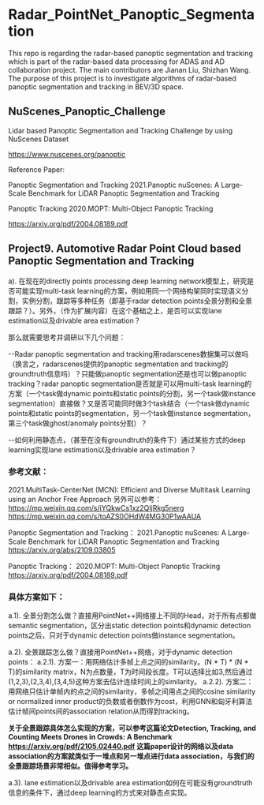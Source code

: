 # Radar_PointNet_Panoptic_Segmentation
This repo is regarding the radar-based panoptic segmentation and tracking which is part of the radar-based data processing for ADAS and AD collaboration project. The main contributors are Jianan Liu, Shizhan Wang. The purpose of this project is to investigate algorithms of radar-based panoptic segmentation and tracking in BEV/3D space.


## NuScenes_Panoptic_Challenge
Lidar based Panoptic Segmentation and Tracking Challenge by using NuScenes Dataset

https://www.nuscenes.org/panoptic


Reference Paper: 

Panoptic Segmentation and Tracking
2021.Panoptic nuScenes: A Large-Scale Benchmark for LiDAR Panoptic Segmentation and Tracking


Panoptic Tracking
2020.MOPT: Multi-Object Panoptic Tracking

https://arxiv.org/pdf/2004.08189.pdf





## Project9. Automotive Radar Point Cloud based Panoptic Segmentation and Tracking
a). 在现在的directly points processing deep learning network模型上，研究是否可能实现multi-task learning的方案，例如用同一个网络构架同时实现语义分割，实例分割，跟踪等多种任务（即基于radar detection points全景分割和全景跟踪？）。另外，（作为扩展内容）在这个基础之上，是否可以实现lane estimation以及drivable area estimation？

那么就需要思考并调研以下几个问题：

--Radar panoptic segmentation and tracking用radarscenes数据集可以做吗（换言之，radarscenes提供的panoptic segmentation and tracking的groundtruth信息吗）？只能做panoptic segmentation还是也可以做panoptic tracking？radar panoptic segmentation是否就是可以用multi-task learning的方案（一个task做dynamic points和static points的分割，另一个task做instance segmentation）直接做？又是否可能同时做3个task结合（一个task做dynamic points和static points的segmentation，另一个task做instance segmentation，第三个task做ghost/anomaly points分割）？

--如何利用静态点，（甚至在没有groundtruth的条件下）通过某些方式的deep learning实现lane estimation以及drivable area estimation？


### 参考文献：
2021.MultiTask-CenterNet (MCN): Efficient and Diverse Multitask Learning using an Anchor Free Approach
另外可以参考：
https://mp.weixin.qq.com/s/iYQkwCs1xz2QIjRkg5nerg
https://mp.weixin.qq.com/s/toAZS0OHdW4MG30P1wAAUA

Panoptic Segmentation and Tracking：
2021.Panoptic nuScenes: A Large-Scale Benchmark for LiDAR Panoptic Segmentation and Tracking
https://arxiv.org/abs/2109.03805

Panoptic Tracking：
2020.MOPT: Multi-Object Panoptic Tracking
https://arxiv.org/pdf/2004.08189.pdf


### 具体方案如下：

a.1). 全景分割怎么做？直接用PointNet++网络接上不同的Head，对于所有点都做semantic segmentation，区分出static detection points和dynamic detection points之后，只对于dynamic detection points做instance segmentation。

a.2). 全景跟踪怎么做？直接用PointNet++网络，对于dynamic detection points：
a.2.1). 方案一：用网络估计多帧上点之间的similarity。(N * T) * (N * T)的similarity matrix，N为点数量，T为时间段长度。T可以选择比如3,然后通过(1,2,3),(2,3,4),(3,4,5)这种方案去估计连续时间上的similarity。
a.2.2). 方案二：用网络只估计单帧内的点之间的similarity，多帧之间用点之间的cosine similarity or normalized inner product的负数或者倒数作为cost，利用GNN和匈牙利算法估计帧间points间的association relation从而得到tracking。

**关于全景跟踪具体怎么实现的方案，可以参考这篇论文Detection, Tracking, and Counting Meets Drones in Crowds: A Benchmark
https://arxiv.org/pdf/2105.02440.pdf
这篇paper设计的网络以及data association的方案就类似于一堆点和另一堆点进行data association，与我们的全景跟踪场景非常相似。值得参考学习。**

a.3). lane estimation以及drivable area estimation如何在可能没有groundtruth信息的条件下，通过deep learning的方式来对静态点实现。
